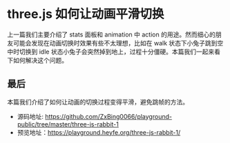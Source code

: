 # three.js 如何让动画平滑切换

上一篇我们主要介绍了 stats 面板和 animation 中 action 的用途。然而细心的朋友可能会发现在动画切换时效果有些不太理想，比如在 walk 状态下小兔子跳到空中时切换到 idle 状态小兔子会突然掉到地上，过程十分僵硬。本篇我们一起来看下如何解决这个问题。



## 最后

本篇我们介绍了如何让动画的切换过程变得平滑，避免跳帧的方法。

-   源码地址: https://github.com/ZxBing0066/playground-public/tree/master/three-js-rabbit-1
-   预览地址：https://playground.heyfe.org/three-js-rabbit-1/
